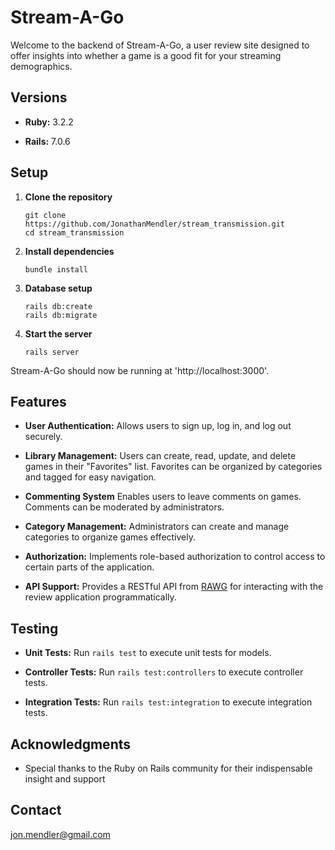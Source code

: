 # Stream-A-Go
Welcome to the backend of Stream-A-Go, a user review site designed to offer insights into whether a game is a good fit for your streaming demographics.

## Versions
- **Ruby:** 3.2.2
* **Rails:** 7.0.6

## Setup
1. **Clone the repository**
   ```
   git clone https://github.com/JonathanMendler/stream_transmission.git
   cd stream_transmission
   ```
2. **Install dependencies**
   ```
   bundle install
   ```
3. **Database setup**
   ```
   rails db:create
   rails db:migrate
   ```
4. **Start the server**
   ```
   rails server
   ```

Stream-A-Go should now be running at 'http://localhost:3000'.

## Features

- **User Authentication:** Allows users to sign up, log in, and log out securely.
* **Library Management:** Users can create, read, update, and delete games in their "Favorites" list. Favorites can be organized by categories and tagged for easy navigation.
+ **Commenting System** Enables users to leave comments on games. Comments can be moderated by administrators.
- **Category Management:** Administrators can create and manage categories to organize games effectively.
* **Authorization:** Implements role-based authorization to control access to certain parts of the application.
+ **API Support:** Provides a RESTful API from [RAWG](https://rawg.io/) for interacting with the review application programmatically.

## Testing

- **Unit Tests:** Run `rails test` to execute unit tests for models.
* **Controller Tests:** Run `rails test:controllers` to execute controller tests.
+ **Integration Tests:** Run `rails test:integration` to execute integration tests.

## Acknowledgments
- Special thanks to the Ruby on Rails community for their indispensable insight and support

## Contact
jon.mendler@gmail.com
